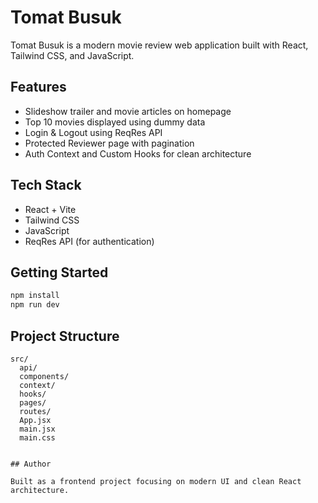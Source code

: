 # Tomat Busuk

Tomat Busuk is a modern movie review web application built with React, Tailwind CSS, and JavaScript.

## Features

* Slideshow trailer and movie articles on homepage
* Top 10 movies displayed using dummy data
* Login & Logout using ReqRes API
* Protected Reviewer page with pagination
* Auth Context and Custom Hooks for clean architecture

## Tech Stack

* React + Vite
* Tailwind CSS
* JavaScript
* ReqRes API (for authentication)

## Getting Started

```bash
npm install
npm run dev
```

## Project Structure

```
src/
  api/
  components/
  context/
  hooks/
  pages/
  routes/
  App.jsx
  main.jsx
  main.css
```


```

## Author

Built as a frontend project focusing on modern UI and clean React architecture.

```
